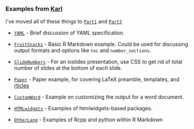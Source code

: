### Examples from [Karl](http://kbroman.org)

I've moved all of these things to [`Part1`](../Part1) and [`Part3`](../Part3)

- [`YAML`](../Part1/2_YAML) - Brief discussion of YAML specification.

- [`FruitSnacks`](../Part1/3_Options) - Basic R Markdown example. Could be
  used for discussing output formats and options like `toc` and
  `number_sections`.

- [`SlideNumbers`](../Part1/4_CSS) - For an ioslides presentation, use
  CSS to get rid of total number of slides at the bottom of each
  slide.

- [`Paper`](../Part1/5_LaTeXpreamble) - Paper example, for covering
  LaTeX preamble, templates, and [rticles](https://github.com/rstudio/rticles)

- [`CustomWord`](../Part1/6_CustomWord) - Example on customizing the output for a
  word document.

- [`HTMLwidgets`](../Part3/3_HTMLwidgets) - Examples of htmlwidgets-based packages.

- [`OtherLang`](../Part3/4_OtherLang) - Examples of Rcpp and python
  within R Markdown
